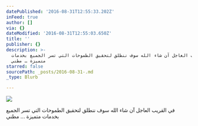 ```yaml
---
datePublished: '2016-08-31T12:55:33.202Z'
inFeed: true
author: []
via: {}
dateModified: '2016-08-31T12:55:03.650Z'
title: ''
publisher: {}
description: >-
  في القريب العاجل آن شاء الله سوف ننطلق لتحقيق الطموحات التي تسر الجميع بخدمات
  متميزة … مطني 
starred: false
sourcePath: _posts/2016-08-31-.md
_type: Blurb

---
```

![](https://the-grid-user-content.s3-us-west-2.amazonaws.com/84851597-eb0f-4c9d-813d-332587ff96de.jpg)

في القريب العاجل آن شاء الله سوف ننطلق لتحقيق الطموحات التي تسر الجميع بخدمات متميزة ... مطني
